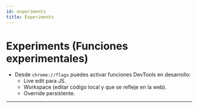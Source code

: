 ```yaml
---
id: experiments
title: Experiments
---
```

# Experiments (Funciones experimentales)

- Desde `chrome://flags` puedes activar funciones DevTools en desarrollo:
  - Live edit para JS.
  - Workspace (editar código local y que se refleje en la web).
  - Override persistente.

---
